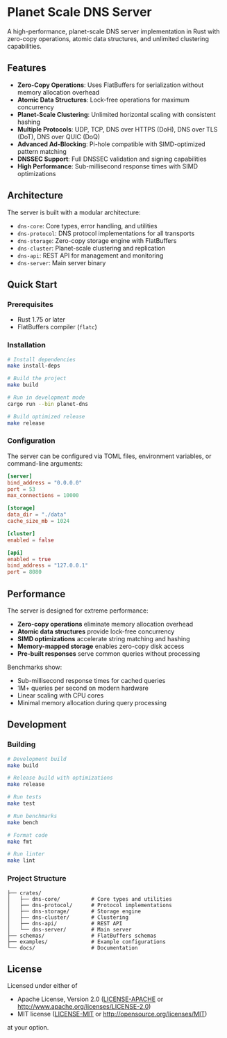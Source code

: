 # Planet Scale DNS Server

A high-performance, planet-scale DNS server implementation in Rust with zero-copy operations, atomic data structures, and unlimited clustering capabilities.

## Features

- **Zero-Copy Operations**: Uses FlatBuffers for serialization without memory allocation overhead
- **Atomic Data Structures**: Lock-free operations for maximum concurrency
- **Planet-Scale Clustering**: Unlimited horizontal scaling with consistent hashing
- **Multiple Protocols**: UDP, TCP, DNS over HTTPS (DoH), DNS over TLS (DoT), DNS over QUIC (DoQ)
- **Advanced Ad-Blocking**: Pi-hole compatible with SIMD-optimized pattern matching
- **DNSSEC Support**: Full DNSSEC validation and signing capabilities
- **High Performance**: Sub-millisecond response times with SIMD optimizations

## Architecture

The server is built with a modular architecture:

- `dns-core`: Core types, error handling, and utilities
- `dns-protocol`: DNS protocol implementations for all transports
- `dns-storage`: Zero-copy storage engine with FlatBuffers
- `dns-cluster`: Planet-scale clustering and replication
- `dns-api`: REST API for management and monitoring
- `dns-server`: Main server binary

## Quick Start

### Prerequisites

- Rust 1.75 or later
- FlatBuffers compiler (`flatc`)

### Installation

```bash
# Install dependencies
make install-deps

# Build the project
make build

# Run in development mode
cargo run --bin planet-dns

# Build optimized release
make release
```

### Configuration

The server can be configured via TOML files, environment variables, or command-line arguments:

```toml
[server]
bind_address = "0.0.0.0"
port = 53
max_connections = 10000

[storage]
data_dir = "./data"
cache_size_mb = 1024

[cluster]
enabled = false

[api]
enabled = true
bind_address = "127.0.0.1"
port = 8080
```

## Performance

The server is designed for extreme performance:

- **Zero-copy operations** eliminate memory allocation overhead
- **Atomic data structures** provide lock-free concurrency
- **SIMD optimizations** accelerate string matching and hashing
- **Memory-mapped storage** enables zero-copy disk access
- **Pre-built responses** serve common queries without processing

Benchmarks show:
- Sub-millisecond response times for cached queries
- 1M+ queries per second on modern hardware
- Linear scaling with CPU cores
- Minimal memory allocation during query processing

## Development

### Building

```bash
# Development build
make build

# Release build with optimizations
make release

# Run tests
make test

# Run benchmarks
make bench

# Format code
make fmt

# Run linter
make lint
```

### Project Structure

```
├── crates/
│   ├── dns-core/          # Core types and utilities
│   ├── dns-protocol/      # Protocol implementations
│   ├── dns-storage/       # Storage engine
│   ├── dns-cluster/       # Clustering
│   ├── dns-api/           # REST API
│   └── dns-server/        # Main server
├── schemas/               # FlatBuffers schemas
├── examples/              # Example configurations
└── docs/                  # Documentation
```

## License

Licensed under either of

- Apache License, Version 2.0 ([LICENSE-APACHE](LICENSE-APACHE) or http://www.apache.org/licenses/LICENSE-2.0)
- MIT license ([LICENSE-MIT](LICENSE-MIT) or http://opensource.org/licenses/MIT)

at your option.